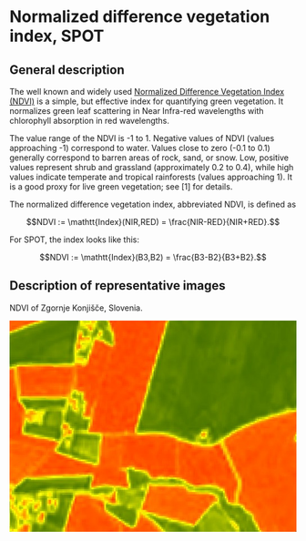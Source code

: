 # Normalized difference vegetation index, SPOT

## General description

The well known and widely used [Normalized Difference Vegetation Index (NDVI)](https://en.wikipedia.org/wiki/Normalized_Difference_Vegetation_Index) is a simple, but effective index for quantifying green vegetation. It normalizes green leaf scattering in Near Infra-red wavelengths with chlorophyll absorption in red wavelengths.

The value range of the NDVI is -1 to 1. Negative values of NDVI (values approaching -1) correspond to water. Values close to zero (-0.1 to 0.1) generally correspond to barren areas of rock, sand, or snow. Low, positive values represent shrub and grassland (approximately 0.2 to 0.4), while high values indicate temperate and tropical rainforests (values approaching 1). It is a good proxy for live green vegetation; see [1] for details.

The normalized difference vegetation index, abbreviated NDVI, is defined as   

$$NDVI := \mathtt{Index}(NIR,RED) = \frac{NIR-RED}{NIR+RED}.$$  

For SPOT, the index looks like this:

$$NDVI := \mathtt{Index}(B3,B2) = \frac{B3-B2}{B3+B2}.$$   

## Description of representative images

NDVI of Zgornje Konjišče, Slovenia.  

![NDVI of Zgornje Konjišče, Slovenia.](fig/ndvi.jpg)